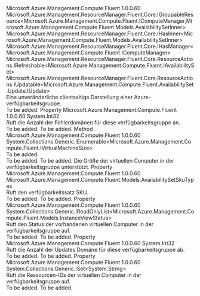<Type Name="IAvailabilitySet" FullName="Microsoft.Azure.Management.Compute.Fluent.IAvailabilitySet">
  <TypeSignature Language="C#" Value="public interface IAvailabilitySet : Microsoft.Azure.Management.ResourceManager.Fluent.Core.IGroupableResource&lt;Microsoft.Azure.Management.Compute.Fluent.IComputeManager,Microsoft.Azure.Management.Compute.Fluent.Models.AvailabilitySetInner&gt;, Microsoft.Azure.Management.ResourceManager.Fluent.Core.IHasInner&lt;Microsoft.Azure.Management.Compute.Fluent.Models.AvailabilitySetInner&gt;, Microsoft.Azure.Management.ResourceManager.Fluent.Core.IHasManager&lt;Microsoft.Azure.Management.Compute.Fluent.IComputeManager&gt;, Microsoft.Azure.Management.ResourceManager.Fluent.Core.ResourceActions.IRefreshable&lt;Microsoft.Azure.Management.Compute.Fluent.IAvailabilitySet&gt;, Microsoft.Azure.Management.ResourceManager.Fluent.Core.ResourceActions.IUpdatable&lt;Microsoft.Azure.Management.Compute.Fluent.AvailabilitySet.Update.IUpdate&gt;" />
  <TypeSignature Language="ILAsm" Value=".class public interface auto ansi abstract IAvailabilitySet implements class Microsoft.Azure.Management.ResourceManager.Fluent.Core.IGroupableResource`2&lt;class Microsoft.Azure.Management.Compute.Fluent.IComputeManager, class Microsoft.Azure.Management.Compute.Fluent.Models.AvailabilitySetInner&gt;, class Microsoft.Azure.Management.ResourceManager.Fluent.Core.IHasId, class Microsoft.Azure.Management.ResourceManager.Fluent.Core.IHasInner`1&lt;class Microsoft.Azure.Management.Compute.Fluent.Models.AvailabilitySetInner&gt;, class Microsoft.Azure.Management.ResourceManager.Fluent.Core.IHasManager`1&lt;class Microsoft.Azure.Management.Compute.Fluent.IComputeManager&gt;, class Microsoft.Azure.Management.ResourceManager.Fluent.Core.IHasName, class Microsoft.Azure.Management.ResourceManager.Fluent.Core.IHasResourceGroup, class Microsoft.Azure.Management.ResourceManager.Fluent.Core.IResource, class Microsoft.Azure.Management.ResourceManager.Fluent.Core.ResourceActions.IIndexable, class Microsoft.Azure.Management.ResourceManager.Fluent.Core.ResourceActions.IRefreshable`1&lt;class Microsoft.Azure.Management.Compute.Fluent.IAvailabilitySet&gt;, class Microsoft.Azure.Management.ResourceManager.Fluent.Core.ResourceActions.IUpdatable`1&lt;class Microsoft.Azure.Management.Compute.Fluent.AvailabilitySet.Update.IUpdate&gt;" />
  <TypeSignature Language="DocId" Value="T:Microsoft.Azure.Management.Compute.Fluent.IAvailabilitySet" />
  <TypeSignature Language="VB.NET" Value="Public Interface IAvailabilitySet&#xA;Implements IGroupableResource(Of IComputeManager, AvailabilitySetInner), IHasInner(Of AvailabilitySetInner), IHasManager(Of IComputeManager), IRefreshable(Of IAvailabilitySet), IUpdatable(Of IUpdate)" />
  <TypeSignature Language="F#" Value="type IAvailabilitySet = interface&#xA;    interface IGroupableResource&lt;IComputeManager, AvailabilitySetInner&gt;&#xA;    interface IResource&#xA;    interface IIndexable&#xA;    interface IHasId&#xA;    interface IHasName&#xA;    interface IHasResourceGroup&#xA;    interface IHasManager&lt;IComputeManager&gt;&#xA;    interface IHasInner&lt;AvailabilitySetInner&gt;&#xA;    interface IRefreshable&lt;IAvailabilitySet&gt;&#xA;    interface IUpdatable&lt;IUpdate&gt;" />
  <AssemblyInfo>
    <AssemblyName>Microsoft.Azure.Management.Compute.Fluent</AssemblyName>
    <AssemblyVersion>1.0.0.60</AssemblyVersion>
  </AssemblyInfo>
  <Interfaces>
    <Interface>
      <InterfaceName>Microsoft.Azure.Management.ResourceManager.Fluent.Core.IGroupableResource&lt;Microsoft.Azure.Management.Compute.Fluent.IComputeManager,Microsoft.Azure.Management.Compute.Fluent.Models.AvailabilitySetInner&gt;</InterfaceName>
    </Interface>
    <Interface>
      <InterfaceName>Microsoft.Azure.Management.ResourceManager.Fluent.Core.IHasInner&lt;Microsoft.Azure.Management.Compute.Fluent.Models.AvailabilitySetInner&gt;</InterfaceName>
    </Interface>
    <Interface>
      <InterfaceName>Microsoft.Azure.Management.ResourceManager.Fluent.Core.IHasManager&lt;Microsoft.Azure.Management.Compute.Fluent.IComputeManager&gt;</InterfaceName>
    </Interface>
    <Interface>
      <InterfaceName>Microsoft.Azure.Management.ResourceManager.Fluent.Core.ResourceActions.IRefreshable&lt;Microsoft.Azure.Management.Compute.Fluent.IAvailabilitySet&gt;</InterfaceName>
    </Interface>
    <Interface>
      <InterfaceName>Microsoft.Azure.Management.ResourceManager.Fluent.Core.ResourceActions.IUpdatable&lt;Microsoft.Azure.Management.Compute.Fluent.AvailabilitySet.Update.IUpdate&gt;</InterfaceName>
    </Interface>
  </Interfaces>
  <Docs>
    <summary>
            Eine unveränderliche clientseitige Darstellung einer Azure-verfügbarkeitsgruppe.
            </summary>
    <remarks>To be added.</remarks>
  </Docs>
  <Members>
    <Member MemberName="FaultDomainCount">
      <MemberSignature Language="C#" Value="public int FaultDomainCount { get; }" />
      <MemberSignature Language="ILAsm" Value=".property instance int32 FaultDomainCount" />
      <MemberSignature Language="DocId" Value="P:Microsoft.Azure.Management.Compute.Fluent.IAvailabilitySet.FaultDomainCount" />
      <MemberSignature Language="VB.NET" Value="Public ReadOnly Property FaultDomainCount As Integer" />
      <MemberSignature Language="F#" Value="member this.FaultDomainCount : int" Usage="Microsoft.Azure.Management.Compute.Fluent.IAvailabilitySet.FaultDomainCount" />
      <MemberType>Property</MemberType>
      <AssemblyInfo>
        <AssemblyName>Microsoft.Azure.Management.Compute.Fluent</AssemblyName>
        <AssemblyVersion>1.0.0.60</AssemblyVersion>
      </AssemblyInfo>
      <ReturnValue>
        <ReturnType>System.Int32</ReturnType>
      </ReturnValue>
      <Docs>
        <summary>
            Ruft die Anzahl der Fehlerdomänen für diese verfügbarkeitsgruppe an.
            </summary>
        <value>To be added.</value>
        <remarks>To be added.</remarks>
      </Docs>
    </Member>
    <Member MemberName="ListVirtualMachineSizes">
      <MemberSignature Language="C#" Value="public System.Collections.Generic.IEnumerable&lt;Microsoft.Azure.Management.Compute.Fluent.IVirtualMachineSize&gt; ListVirtualMachineSizes ();" />
      <MemberSignature Language="ILAsm" Value=".method public hidebysig newslot virtual instance class System.Collections.Generic.IEnumerable`1&lt;class Microsoft.Azure.Management.Compute.Fluent.IVirtualMachineSize&gt; ListVirtualMachineSizes() cil managed" />
      <MemberSignature Language="DocId" Value="M:Microsoft.Azure.Management.Compute.Fluent.IAvailabilitySet.ListVirtualMachineSizes" />
      <MemberSignature Language="VB.NET" Value="Public Function ListVirtualMachineSizes () As IEnumerable(Of IVirtualMachineSize)" />
      <MemberSignature Language="F#" Value="abstract member ListVirtualMachineSizes : unit -&gt; seq&lt;Microsoft.Azure.Management.Compute.Fluent.IVirtualMachineSize&gt;" Usage="iAvailabilitySet.ListVirtualMachineSizes " />
      <MemberType>Method</MemberType>
      <AssemblyInfo>
        <AssemblyName>Microsoft.Azure.Management.Compute.Fluent</AssemblyName>
        <AssemblyVersion>1.0.0.60</AssemblyVersion>
      </AssemblyInfo>
      <ReturnValue>
        <ReturnType>System.Collections.Generic.IEnumerable&lt;Microsoft.Azure.Management.Compute.Fluent.IVirtualMachineSize&gt;</ReturnType>
      </ReturnValue>
      <Parameters />
      <Docs>
        <summary>To be added.</summary>
        <returns>To be added.</returns>
        <remarks>To be added.</remarks>
        <return>Die Größe der virtuellen Computer in der verfügbarkeitsgruppe unterstützt.</return>
      </Docs>
    </Member>
    <Member MemberName="Sku">
      <MemberSignature Language="C#" Value="public Microsoft.Azure.Management.Compute.Fluent.Models.AvailabilitySetSkuTypes Sku { get; }" />
      <MemberSignature Language="ILAsm" Value=".property instance class Microsoft.Azure.Management.Compute.Fluent.Models.AvailabilitySetSkuTypes Sku" />
      <MemberSignature Language="DocId" Value="P:Microsoft.Azure.Management.Compute.Fluent.IAvailabilitySet.Sku" />
      <MemberSignature Language="VB.NET" Value="Public ReadOnly Property Sku As AvailabilitySetSkuTypes" />
      <MemberSignature Language="F#" Value="member this.Sku : Microsoft.Azure.Management.Compute.Fluent.Models.AvailabilitySetSkuTypes" Usage="Microsoft.Azure.Management.Compute.Fluent.IAvailabilitySet.Sku" />
      <MemberType>Property</MemberType>
      <AssemblyInfo>
        <AssemblyName>Microsoft.Azure.Management.Compute.Fluent</AssemblyName>
        <AssemblyVersion>1.0.0.60</AssemblyVersion>
      </AssemblyInfo>
      <ReturnValue>
        <ReturnType>Microsoft.Azure.Management.Compute.Fluent.Models.AvailabilitySetSkuTypes</ReturnType>
      </ReturnValue>
      <Docs>
        <summary>
            Ruft den verfügbarkeitssatz SKU.
            </summary>
        <value>To be added.</value>
        <remarks>To be added.</remarks>
      </Docs>
    </Member>
    <Member MemberName="Statuses">
      <MemberSignature Language="C#" Value="public System.Collections.Generic.IReadOnlyList&lt;Microsoft.Azure.Management.Compute.Fluent.Models.InstanceViewStatus&gt; Statuses { get; }" />
      <MemberSignature Language="ILAsm" Value=".property instance class System.Collections.Generic.IReadOnlyList`1&lt;class Microsoft.Azure.Management.Compute.Fluent.Models.InstanceViewStatus&gt; Statuses" />
      <MemberSignature Language="DocId" Value="P:Microsoft.Azure.Management.Compute.Fluent.IAvailabilitySet.Statuses" />
      <MemberSignature Language="VB.NET" Value="Public ReadOnly Property Statuses As IReadOnlyList(Of InstanceViewStatus)" />
      <MemberSignature Language="F#" Value="member this.Statuses : System.Collections.Generic.IReadOnlyList&lt;Microsoft.Azure.Management.Compute.Fluent.Models.InstanceViewStatus&gt;" Usage="Microsoft.Azure.Management.Compute.Fluent.IAvailabilitySet.Statuses" />
      <MemberType>Property</MemberType>
      <AssemblyInfo>
        <AssemblyName>Microsoft.Azure.Management.Compute.Fluent</AssemblyName>
        <AssemblyVersion>1.0.0.60</AssemblyVersion>
      </AssemblyInfo>
      <ReturnValue>
        <ReturnType>System.Collections.Generic.IReadOnlyList&lt;Microsoft.Azure.Management.Compute.Fluent.Models.InstanceViewStatus&gt;</ReturnType>
      </ReturnValue>
      <Docs>
        <summary>
            Ruft den Status der vorhandenen virtuellen Computer in der verfügbarkeitsgruppe auf.
            </summary>
        <value>To be added.</value>
        <remarks>To be added.</remarks>
      </Docs>
    </Member>
    <Member MemberName="UpdateDomainCount">
      <MemberSignature Language="C#" Value="public int UpdateDomainCount { get; }" />
      <MemberSignature Language="ILAsm" Value=".property instance int32 UpdateDomainCount" />
      <MemberSignature Language="DocId" Value="P:Microsoft.Azure.Management.Compute.Fluent.IAvailabilitySet.UpdateDomainCount" />
      <MemberSignature Language="VB.NET" Value="Public ReadOnly Property UpdateDomainCount As Integer" />
      <MemberSignature Language="F#" Value="member this.UpdateDomainCount : int" Usage="Microsoft.Azure.Management.Compute.Fluent.IAvailabilitySet.UpdateDomainCount" />
      <MemberType>Property</MemberType>
      <AssemblyInfo>
        <AssemblyName>Microsoft.Azure.Management.Compute.Fluent</AssemblyName>
        <AssemblyVersion>1.0.0.60</AssemblyVersion>
      </AssemblyInfo>
      <ReturnValue>
        <ReturnType>System.Int32</ReturnType>
      </ReturnValue>
      <Docs>
        <summary>
            Ruft die Anzahl der Updates Domäne für diese verfügbarkeitsgruppe ab.
            </summary>
        <value>To be added.</value>
        <remarks>To be added.</remarks>
      </Docs>
    </Member>
    <Member MemberName="VirtualMachineIds">
      <MemberSignature Language="C#" Value="public System.Collections.Generic.ISet&lt;string&gt; VirtualMachineIds { get; }" />
      <MemberSignature Language="ILAsm" Value=".property instance class System.Collections.Generic.ISet`1&lt;string&gt; VirtualMachineIds" />
      <MemberSignature Language="DocId" Value="P:Microsoft.Azure.Management.Compute.Fluent.IAvailabilitySet.VirtualMachineIds" />
      <MemberSignature Language="VB.NET" Value="Public ReadOnly Property VirtualMachineIds As ISet(Of String)" />
      <MemberSignature Language="F#" Value="member this.VirtualMachineIds : System.Collections.Generic.ISet&lt;string&gt;" Usage="Microsoft.Azure.Management.Compute.Fluent.IAvailabilitySet.VirtualMachineIds" />
      <MemberType>Property</MemberType>
      <AssemblyInfo>
        <AssemblyName>Microsoft.Azure.Management.Compute.Fluent</AssemblyName>
        <AssemblyVersion>1.0.0.60</AssemblyVersion>
      </AssemblyInfo>
      <ReturnValue>
        <ReturnType>System.Collections.Generic.ISet&lt;System.String&gt;</ReturnType>
      </ReturnValue>
      <Docs>
        <summary>
            Ruft die Ressourcen-IDs der virtuellen Computer in der verfügbarkeitsgruppe auf.
            </summary>
        <value>To be added.</value>
        <remarks>To be added.</remarks>
      </Docs>
    </Member>
  </Members>
</Type>